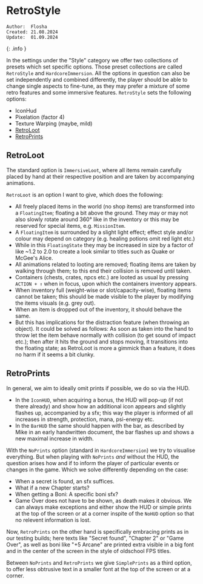 # RetroStyle

```
Author:  Flosha
Created: 21.08.2024
Update:  01.09.2024
```
{: .info }

In the settings under the "Style" category we offer two collections of presets which set specific options. Those preset collections are called `RetroStyle` and `HardcoreImmersion`. 
All the options in question can also be set independently and combined differently, the player should be able to change single aspects to fine-tune, as they may prefer a mixture of some retro features and some immersive features. `RetroStyle` sets the following options: 

* IconHud
* Pixelation (factor 4)
* Texture Warping (maybe, mild)
* [RetroLoot](#retroloot)
* [RetroPrints](#retroprints)


## RetroLoot

The standard option is `ImmersiveLoot`, where all items remain carefully placed by hand at their respective position and are taken by accompanying animations.

`RetroLoot` is an option I want to give, which does the following: 
* All freely placed items in the world (no shop items) are transformed into a `FloatingItem`; floating a bit above the ground. They may or may not also slowly rotate around 360° like in the inventory or this may be reserved for special items, e.g. `MissionItem`.
* A `FloatingItem` is surrounded by a slight light effect; effect style and/or colour may depend on category (e.g. healing potions omit red light etc.)
* While in this `FloatingState` they may be increased in size by a factor of like ~1.2 to 2.0 to create a look similar to titles such as Quake or McGee's Alice.
* All animations related to looting are removed; floating items are taken by walking through them; to this end their collision is removed until taken.
* Containers (chests, crates, npcs etc.) are looted as usual by pressing `ACTION + ↑` when in focus, upon which the containers inventory appears.
* When inventory full (weight-wise or slot/capacity-wise), floating items cannot be taken; this should be made visible to the player by modifying the items visuals (e.g. grey out).
* When an item is dropped out of the inventory, it should behave the same. 
* But this has implications for the distraction feature (when throwing an object). It could be solved as follows: As soon as taken into the hand to throw let the item behave normally with collision (to get sound of impact etc.); then after it hits the ground and stops moving, it transitions into the floating state; as RetroLoot is more a gimmick than a feature, it does no harm if it seems a bit clunky. 


## RetroPrints

In general, we aim to ideally omit prints if possible, we do so via the HUD. 
* In the `IconHUD`, when acquiring a bonus, the HUD will pop-up (if not there already) and show how an additional icon appears and slightly flashes up, accompanied by a sfx; this way the player is informed of all increases in strength, protection, mana, psi-energy etc.
* In the `BarHUD` the same should happen with the bar, as described by Mike in an early handwritten document, the bar flashes up and shows a new maximal increase in width.

With the `NoPrints` option (standard in `HardcoreImmersion`) we try to visualise everything. But when playing with `NoPrints` *and* without the HUD, the question arises how and if to inform the player of particular events or changes in the game. 
Which we solve differently depending on the case: 
* When a secret is found, an sfx suffices.
* What if a new Chapter starts?
* When getting a Boni: A specific boni sfx? 
* Game Over does not have to be shown, as death makes it obvious.
We can always make exceptions and either show the HUD or simple prints at the top of the screen or at a corner inspite of the `NoHUD` option so that no relevent information is lost. 

Now, `RetroPrints` on the other hand is specifically embracing prints as in our testing builds; here texts like "Secret found", "Chapter 2" or "Game Over", as well as boni like "+5 Arcane" are printed extra visible in a big font and in the center of the screen in the style of oldschool FPS titles.

Between `NoPrints` and `RetroPrints` we give `SimplePrints` as a third option, to offer less obtrusive text in a smaller font at the top of the screen or at a corner.


<style>
    main {
        background: url("/_img/bg/code.jpg");
        background-position: top right;
        background-size: 70%;
        background-repeat: no-repeat;
        width: 100%;
    }
</style>
